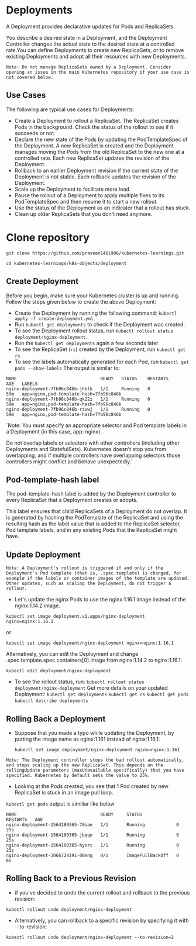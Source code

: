 # Deployments
A Deployment provides declarative updates for Pods and ReplicaSets.

You describe a desired state in a Deployment, and the Deployment Controller changes the actual state to the desired state at a controlled rate.You can define Deployments to create new ReplicaSets, or to remove existing Deployments and adopt all their resources with new Deployments.

`Note: Do not manage ReplicaSets owned by a Deployment. Consider opening an issue in the main Kubernetes repository if your use case is not covered below.`

## Use Cases

The following are typical use cases for Deployments:

- Create a Deployment to rollout a ReplicaSet. The ReplicaSet creates Pods in the background. Check the status of the rollout to see if it succeeds or not.
- Declare the new state of the Pods by updating the PodTemplateSpec of the Deployment. A new ReplicaSet is created and the Deployment manages moving the Pods from the old ReplicaSet to the new one at a controlled rate. Each new ReplicaSet updates the revision of the Deployment.
- Rollback to an earlier Deployment revision if the current state of the Deployment is not stable. Each rollback updates the revision of the Deployment.
- Scale up the Deployment to facilitate more load.
- Pause the rollout of a Deployment to apply multiple fixes to its PodTemplateSpec and then resume it to start a new rollout.
- Use the status of the Deployment as an indicator that a rollout has stuck.
- Clean up older ReplicaSets that you don't need anymore.

# Clone repository
```
git clone https://github.com/praveen1461996/kubernetes-learnings.git
```
```
cd kubernetes-learnings/k8s-objects/deployment
```

## Create Deployment 
Before you begin, make sure your Kubernetes cluster is up and running. Follow the steps given below to create the above Deployment:

- Create the Deployment by running the following command:
  `kubectl apply -f create-deployment.yml`
- Run `kubectl get deployments` to check if the Deployment was created.
- To see the Deployment rollout status, run `kubectl rollout status deployment/nginx-deployment`.
- Run the `kubectl get deployments` again a few seconds later
- To see the ReplicaSet (`rs`) created by the Deployment, run `kubectl get rs`.
- To see the labels automatically generated for each Pod, run `kubectl get pods --show-labels`
    The output is similar to:
```
NAME                                READY   STATUS    RESTARTS       AGE   LABELS
nginx-deployment-7fb96c846b-jhblk   1/1     Running   0              59m   app=nginx,pod-template-hash=7fb96c846b
nginx-deployment-7fb96c846b-qk22z   1/1     Running   0              59m   app=nginx,pod-template-hash=7fb96c846b
nginx-deployment-7fb96c846b-rzvwj   1/1     Running   0              59m   app=nginx,pod-template-hash=7fb96c846b
  ```
  
  `Note:
You must specify an appropriate selector and Pod template labels in a Deployment (in this case, app: nginx).

Do not overlap labels or selectors with other controllers (including other Deployments and StatefulSets). Kubernetes doesn't stop you from overlapping, and if multiple controllers have overlapping selectors those controllers might conflict and behave unexpectedly.`

## Pod-template-hash label

The pod-template-hash label is added by the Deployment controller to every ReplicaSet that a Deployment creates or adopts.

This label ensures that child ReplicaSets of a Deployment do not overlap. It is generated by hashing the PodTemplate of the ReplicaSet and using the resulting hash as the label value that is added to the ReplicaSet selector, Pod template labels, and in any existing Pods that the ReplicaSet might have.

## Update Deployment

`Note: A Deployment's rollout is triggered if and only if the Deployment's Pod template (that is, .spec.template) is changed, for example if the labels or container images of the template are updated. Other updates, such as scaling the Deployment, do not trigger a rollout.`
- Let's update the nginx Pods to use the nginx:1.16.1 image instead of the nginx:1.14.2 image.
 ``` 
 kubectl set image deployment.v1.apps/nginx-deployment nginx=nginx:1.16.1
 ```
 or
 ``` 
 kubectl set image deployment/nginx-deployment nginx=nginx:1.16.1
 ```
Alternatively, you can edit the Deployment and change .spec.template.spec.containers[0].image from nginx:1.14.2 to nginx:1.16.1:
``` 
kubectl edit deployment/nginx-deployment 
```
- To see the rollout status, run:
  ` kubectl rollout status deployment/nginx-deployment `
  Get more details on your updated Deployment:
   `kubectl get deployments`
   `kubectl get rs`
   `kubectl get pods`
   `kubectl describe deployments`
 ## Rolling Back a Deployment 
 - Suppose that you made a typo while updating the Deployment, by putting the image name as nginx:1.161 instead of nginx:1.16.1:
 
   ```
   kubectl set image deployment/nginx-deployment nginx=nginx:1.161
   ```
 
 `
 Note: The Deployment controller stops the bad rollout automatically, and stops scaling up the new ReplicaSet. This depends on the rollingUpdate parameters (maxUnavailable specifically) that you have specified. Kubernetes by default sets the value to 25%.
 `
 - Looking at the Pods created, you see that 1 Pod created by new ReplicaSet is stuck in an image pull loop.

  `kubectl get pods`
  output is similiar like below
  ```
 NAME                                READY     STATUS             RESTARTS   AGE
nginx-deployment-1564180365-70iae   1/1       Running            0          25s
nginx-deployment-1564180365-jbqqo   1/1       Running            0          25s
nginx-deployment-1564180365-hysrc   1/1       Running            0          25s
nginx-deployment-3066724191-08mng   0/1       ImagePullBackOff   0          6s
  ```
## Rolling Back to a Previous Revision
- if you've decided to undo the current rollout and rollback to the previous revision:
 ```
 kubectl rollout undo deployment/nginx-deployment
 ```
- Alternatively, you can rollback to a specific revision by specifying it with --to-revision:
```
kubectl rollout undo deployment/nginx-deployment --to-revision=2
```
  

